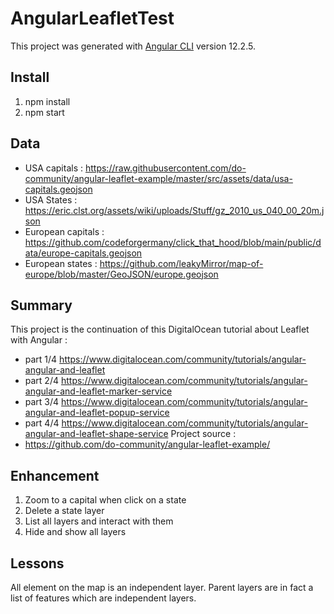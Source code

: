 # AngularLeafletTest

This project was generated with [Angular CLI](https://github.com/angular/angular-cli) version 12.2.5.

## Install

1) npm install
2) npm start

## Data

- USA capitals : https://raw.githubusercontent.com/do-community/angular-leaflet-example/master/src/assets/data/usa-capitals.geojson
- USA States : https://eric.clst.org/assets/wiki/uploads/Stuff/gz_2010_us_040_00_20m.json
- European capitals : https://github.com/codeforgermany/click_that_hood/blob/main/public/data/europe-capitals.geojson
- European states : https://github.com/leakyMirror/map-of-europe/blob/master/GeoJSON/europe.geojson

## Summary

This project is the continuation of this DigitalOcean tutorial about Leaflet with Angular :
- part 1/4 https://www.digitalocean.com/community/tutorials/angular-angular-and-leaflet
- part 2/4 https://www.digitalocean.com/community/tutorials/angular-angular-and-leaflet-marker-service
- part 3/4 https://www.digitalocean.com/community/tutorials/angular-angular-and-leaflet-popup-service
- part 4/4 https://www.digitalocean.com/community/tutorials/angular-angular-and-leaflet-shape-service
Project source :
- https://github.com/do-community/angular-leaflet-example/

## Enhancement

1)  Zoom to a capital when click on a state
2)  Delete a state layer
3)  List all layers and interact with them
4)  Hide and show all layers

## Lessons

All element on the map is an independent layer. Parent layers are in fact a list of features which are independent layers. 
